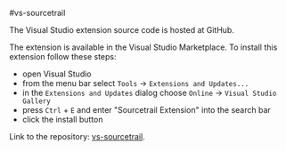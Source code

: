 #vs-sourcetrail

The Visual Studio extension source code is hosted at GitHub.

The extension is available in the Visual Studio Marketplace. To install this extension follow these steps:
* open Visual Studio
* from the menu bar select `Tools` -> `Extensions and Updates...`
* in the `Extensions and Updates` dialog choose `Online` -> `Visual Studio Gallery`
* press `Ctrl` + `E` and enter "Sourcetrail Extension" into the search bar
* click the install button

Link to the repository: [vs-sourcetrail](https://github.com/ActiveSourcetrail/vs-sourcetrail).
